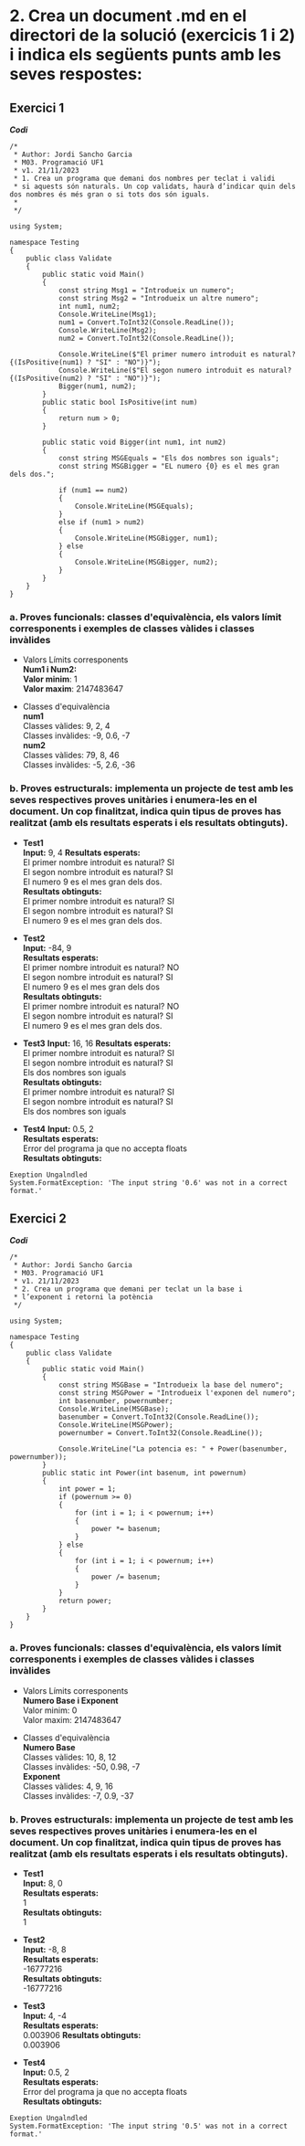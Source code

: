 # 2. Crea un document .md en el directori de la solució (exercicis 1 i 2) i indica els següents punts amb les seves respostes:

## **Exercici 1**

***Codi***  
```
/*
 * Author: Jordi Sancho Garcia
 * M03. Programació UF1
 * v1. 21/11/2023
 * 1. Crea un programa que demani dos nombres per teclat i validi 
 * si aquests són naturals. Un cop validats, haurà d’indicar quin dels dos nombres és més gran o si tots dos són iguals.
 * 
 */

using System;

namespace Testing
{
    public class Validate
    {
        public static void Main()
        {
            const string Msg1 = "Introdueix un numero";
            const string Msg2 = "Introdueix un altre numero";
            int num1, num2;
            Console.WriteLine(Msg1);
            num1 = Convert.ToInt32(Console.ReadLine());
            Console.WriteLine(Msg2);
            num2 = Convert.ToInt32(Console.ReadLine());

            Console.WriteLine($"El primer numero introduit es natural? {(IsPositive(num1) ? "SI" : "NO")}");
            Console.WriteLine($"El segon numero introduit es natural? {(IsPositive(num2) ? "SI" : "NO")}");
            Bigger(num1, num2);
        }
        public static bool IsPositive(int num)
        {
            return num > 0;
        }

        public static void Bigger(int num1, int num2)
        {
            const string MSGEquals = "Els dos nombres son iguals";
            const string MSGBigger = "EL numero {0} es el mes gran dels dos.";

            if (num1 == num2) 
            { 
                Console.WriteLine(MSGEquals);
            }
            else if (num1 > num2)
            {
                Console.WriteLine(MSGBigger, num1);
            } else 
            {
                Console.WriteLine(MSGBigger, num2);
            }
        }
    }
}
```

### a. Proves funcionals: classes d'equivalència, els valors límit corresponents i exemples de classes vàlides i classes invàlides

- Valors Límits corresponents  
**Num1 i Num2:**  
**Valor minim**: 1  
**Valor maxim**: 2147483647

- Classes d'equivalència  
**num1**  
Classes vàlides: 9, 2, 4  
Classes invàlides: -9, 0.6, -7  
**num2**  
Classes vàlides: 79, 8, 46  
Classes invàlides: -5, 2.6, -36

### b. Proves estructurals: implementa un projecte de test amb les seves respectives proves unitàries i enumera-les en el document. Un cop finalitzat, indica quin tipus de proves has realitzat (amb els resultats esperats i els resultats obtinguts).

- **Test1**   
**Input:** 9, 4
**Resultats esperats:**    
El primer nombre introduit es natural? SI  
El segon nombre introduit es natural? SI  
El numero 9 es el mes gran dels dos.  
**Resultats obtinguts:**    
El primer nombre introduit es natural? SI  
El segon nombre introduit es natural? SI  
El numero 9 es el mes gran dels dos.

- **Test2**  
**Input:** -84, 9  
**Resultats esperats:**  
El primer nombre introduit es natural? NO  
El segon nombre introduit es natural? SI  
El numero 9 es el mes gran dels dos  
**Resultats obtinguts:**  
El primer nombre introduit es natural? NO  
El segon nombre introduit es natural? SI  
El numero 9 es el mes gran dels dos.

- **Test3**
**Input:** 16, 16
**Resultats esperats:**  
El primer nombre introduit es natural? SI  
El segon nombre introduit es natural? SI  
Els dos nombres son iguals  
**Resultats obtinguts:**  
El primer nombre introduit es natural? SI  
El segon nombre introduit es natural? SI  
Els dos nombres son iguals


- **Test4**
**Input:** 0.5, 2  
**Resultats esperats:**  
Error del programa ja que no accepta floats     
**Resultats obtinguts:**
```  
Exeption Ungalndled   
System.FormatException: 'The input string '0.6' was not in a correct format.'  
```

## **Exercici 2**

***Codi***  
```
/*
 * Author: Jordi Sancho Garcia
 * M03. Programació UF1
 * v1. 21/11/2023
 * 2. Crea un programa que demani per teclat un la base i 
 * l’exponent i retorni la potència
 */

using System;

namespace Testing
{
    public class Validate
    {
        public static void Main()
        {
            const string MSGBase = "Introdueix la base del numero";
            const string MSGPower = "Introdueix l'exponen del numero";
            int basenumber, powernumber;
            Console.WriteLine(MSGBase);
            basenumber = Convert.ToInt32(Console.ReadLine());
            Console.WriteLine(MSGPower);
            powernumber = Convert.ToInt32(Console.ReadLine());

            Console.WriteLine("La potencia es: " + Power(basenumber, powernumber));
        }
        public static int Power(int basenum, int powernum)
        {
            int power = 1;
            if (powernum >= 0) 
            {
                for (int i = 1; i < powernum; i++)
                {
                    power *= basenum;
                }
            } else
            {
                for (int i = 1; i < powernum; i++)
                {
                    power /= basenum;
                }
            }
            return power;
        }
    }
}
```

### a. Proves funcionals: classes d'equivalència, els valors límit corresponents i exemples de classes vàlides i classes invàlides

- Valors Límits corresponents  
**Numero Base i Exponent**  
Valor minim: 0  
Valor maxim: 2147483647

- Classes d'equivalència  
**Numero Base**  
Classes vàlides: 10, 8, 12  
Classes invàlides: -50, 0.98, -7  
**Exponent**  
Classes vàlides: 4, 9, 16  
Classes invàlides: -7, 0.9, -37

### b. Proves estructurals: implementa un projecte de test amb les seves respectives proves unitàries i enumera-les en el document. Un cop finalitzat, indica quin tipus de proves has realitzat (amb els resultats esperats i els resultats obtinguts).

- **Test1**   
**Input:** 8, 0  
**Resultats esperats:**  
1  
**Resultats obtinguts:**    
1

- **Test2**  
**Input:** -8, 8  
**Resultats esperats:**  
-16777216  
**Resultats obtinguts:**  
-16777216

- **Test3**  
**Input:** 4, -4  
**Resultats esperats:**  
0.003906
**Resultats obtinguts:**  
0.003906

- **Test4**  
**Input:** 0.5, 2   
**Resultats esperats:**  
Error del programa ja que no accepta floats     
**Resultats obtinguts:**  
```  
Exeption Ungalndled   
System.FormatException: 'The input string '0.5' was not in a correct format.'  
```